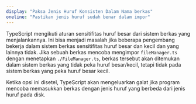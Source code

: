 ```yaml
---
display: "Paksa Jenis Huruf Konsisten Dalam Nama berkas"
oneline: "Pastikan jenis huruf sudah benar dalam impor"
---
```


TypeScript mengikuti aturan sensitifitas huruf besar dari sistem berkas yang menjalankannya.
Ini bisa menjadi masalah jika beberapa pengembang bekerja dalam sistem berkas sensitifitas huruf besar dan kecil dan yang lainnya tidak.
Jika sebuah berkas mencoba mengimpor `fileManager.ts` dengan menetapkan `./FileManager.ts`, berkas tersebut akan ditemukan dalam sistem berkas yang tidak peka huruf besar/kecil, tetapi tidak pada sistem berkas yang peka huruf besar kecil.

Ketika opsi ini disetel, TypeScript akan mengeluarkan galat jika program mencoba memasukkan berkas dengan jenis huruf yang berbeda dari jenis huruf pada disk.
